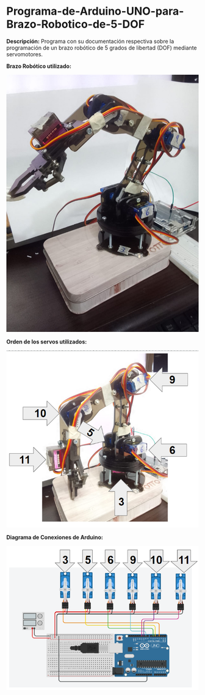 # Programa-de-Arduino-UNO-para-Brazo-Robotico-de-5-DOF

**Descripción:**
Programa con su documentación respectiva sobre la programación de un brazo robótico de 5 grados de libertad (DOF) mediante servomotores.

**Brazo Robótico utilizado:**

![](https://github.com/DavidOyola2173/Programa-de-Arduino-UNO-para-Brazo-Robotico-de-5-DOF/blob/main/Imagenes/BrazoImagen2.jpeg)

**Orden de los servos utilizados:**

![](https://github.com/DavidOyola2173/Programa-de-Arduino-UNO-para-Brazo-Robotico-de-5-DOF/blob/main/Imagenes/BrazoImagen.PNG)

**Diagrama de Conexiones de Arduino:**

![](https://github.com/DavidOyola2173/Programa-de-Arduino-UNO-para-Brazo-Robotico-de-5-DOF/blob/main/Imagenes/Imagen3.PNG)

